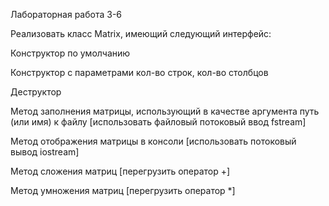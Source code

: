 Лабораторная работа 3-6

Реализовать класс Matrix, имеющий следующий интерфейс:

Конструктор по умолчанию

Конструктор с параметрами кол-во строк, кол-во столбцов
 
Деструктор
 
Метод заполнения матрицы, использующий в качестве аргумента путь (или имя) к файлу [использовать файловый потоковый ввод fstream]
 
Метод отображения матрицы в консоли [использовать потоковый вывод iostream]
 
Метод сложения матриц [перегрузить оператор +]
 
Метод умножения матриц [перегрузить оператор *]
